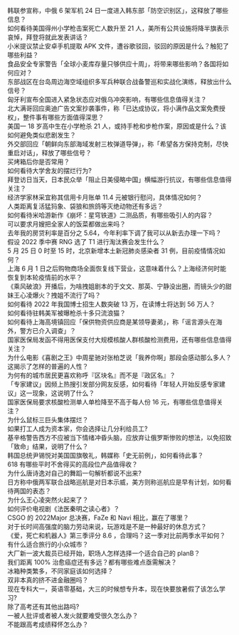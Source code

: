 韩联参宣称，中俄 6 架军机 24 日一度进入韩东部「防空识别区」，这释放了哪些信息？  
如何看待美国得州小学枪击案死亡人数升至 21 人，美所有公共设施将降半旗表示哀悼，拜登将就此发表讲话？  
小米提议禁止安卓手机提取 APK 文件，遭谷歌驳回，驳回的原因是什么？触犯了哪些利益？  
食品安全专家警告「全球小麦库存量只够供应十周」，将带来哪些影响？各国将如何应对？  
东部战区在台岛周边海空域组织多军兵种联合战备警巡和实战化演练，释放出什么信号？  
匈牙利宣布全国进入紧急状态应对俄乌冲突影响，有哪些信息值得关注？  
北大满哥回应奥迪广告文案抄袭事件，称「已达成协议，将小满作品文案免费授权」，整件事有哪些方面值得深思？  
美国一 18 岁高中生在小学枪杀 21 人，或持手枪和步枪作案，原因或是什么？该如何避免类似悲剧发生？  
外交部回应「朝鲜向东部海域发射三枚弹道导弹」，称「希望各方保持克制，尽快重启对话」，释放了哪些信号？  
买烤箱后你是否常用？  
如何看待大学舍友的摆烂行为?  
拜登访日当天，日本民众举「阻止日美侵略中国」横幅游行抗议，有哪些信息值得关注？  
经济学家林采宜称其信用卡月账单 11.4 元被银行慰问，具体情况如何？  
人类距离复活猛犸象、袋狼和旅鸽等灭绝动物还有多远？  
如何看待米哈游新作《崩坏：星穹铁道》二测品质，有哪些吸引人的内容？  
可以要求月嫂把全家人的饭菜都做出来吗？  
去年我的房贷利率是百分之 5.64，今年利率下调了我可以从新去办理一下吗？  
假设 2022 季中赛 RNG 选了 T1 进行淘汰赛会发生什么？  
5 月 25 日 0 时至 15 时，北京新增本土新冠肺炎感染者 31 例，目前疫情情况如何？  
上海 6 月 1 日之后购物商场全面恢复线下营业，这意味着什么？上海经济何时能恢复到本轮疫情前的水平？  
《乘风破浪》开播后，为啥拽姐剧本的于文文、那英、宁静没出圈，而镜头少的甜妹王心凌爆火？拽姐不流行了吗？  
如何看待 2022 年我国博士招生人数突破 13 万，在读博士将达到 56 万人？  
如何看待驻韩美军被曝枪杀十多只流浪猫？  
如何看待上海高境镇回应「保供物资供应商是某领导妻弟」，称「谣言源头在海外，警方已介入调查」？  
国家医保局发函不得用医保支付大规模核酸人群核酸检测费用，还有哪些信息值得关注？  
为什么电影《喜剧之王》中周星驰对张柏芝说「我养你啊」那段会感动那么多人？这揭示了怎样的普遍的人性？  
为何有的城市居民更喜欢称呼『区块名』而不是『政区名』？  
「专家建议」因频上热搜引发部分网友反感，如何看待「年轻人开始反感专家建议」这一现象，这说明了什么？  
国家医保局要求核酸检测单人单检降至不高于每人份 16 元，有哪些信息值得关注？  
为什么鼠标三巨头集体摆烂？  
如果打工人成为资本家，你会选择让几分利给员工?  
基辛格警告西方不应被当下情绪冲昏头脑，应放弃让俄罗斯惨败的想法，以免招致「致命」结果，说明了什么？  
韩国总统尹锡悦对美国国旗敬礼，韩媒称「史无前例」，如何看待此事？  
618 有哪些平时不舍得买的高段位产品值得收？  
为什么唐诗逸对自己的舞蹈一句解析都说不出来?  
日方称中俄两军联合战略巡航是对日本示威，美方则称巡航应是早有计划，如何看待两国的表态？  
为什么王心凌突然火起来了？  
如何评价电视剧《法医秦明之读心者》？  
CSGO 的 2022Major 总决赛，FaZe 和 Navi 相比，赢在了哪里？  
对于长时间高强度的脑力劳动来说，玩游戏是不是一种最好的休息方式？  
《爱，死亡和机器人》第三季评分 8.6 ，合理吗？这一季对比前两季水平如何？  
有什么适合旅行的小众城市？  
大厂新一波大裁员已经开始，职场人怎样选择一个适合自己的 planB？  
我们距离 100% 治愈癌症还有多远？都有哪些难点亟需解决？  
冰箱种类繁多，不同家庭该如何选择？  
双非本真的挤不进金融圈吗？  
现在专科大一，英语零基础，大三的时候想专升本，现在快要放暑假了该怎么学习?  
除了高考还有其他出路吗?  
一被人批评或者被人发火就要难受很久怎么办？  
不能跟高考成绩释怀怎么办？  
